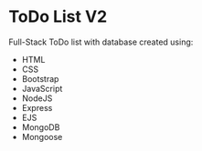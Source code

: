 # ToDo List V2
Full-Stack ToDo list with database created using:
- HTML
- CSS
- Bootstrap
- JavaScript
- NodeJS
- Express
- EJS
- MongoDB
- Mongoose
